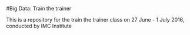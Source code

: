 #Big Data: Train the trainer

This is a repository for the train the trainer class 
on 27 June - 1 July 2016, conducted by IMC Institute

